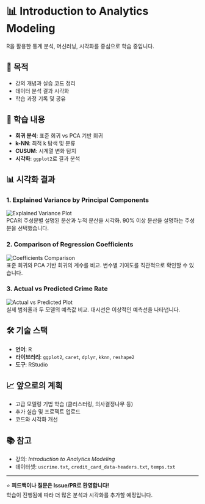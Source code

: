# 📊 Introduction to Analytics Modeling

R을 활용한 통계 분석, 머신러닝, 시각화를 중심으로 학습 중입니다.

## 🎯 목적
- 강의 개념과 실습 코드 정리
- 데이터 분석 결과 시각화
- 학습 과정 기록 및 공유

## 📝 학습 내용
- **회귀 분석**: 표준 회귀 vs PCA 기반 회귀
- **k-NN**: 최적 k 탐색 및 분류
- **CUSUM**: 시계열 변화 탐지
- **시각화**: `ggplot2`로 결과 분석

## 📊 시각화 결과

### 1. Explained Variance by Principal Components
![Explained Variance Plot](https://github.com/user-attachments/assets/d98afa0d-8921-40be-b995-f7a8cfaf437d)  
PCA의 주성분별 설명된 분산과 누적 분산을 시각화. 90% 이상 분산을 설명하는 주성분을 선택했습니다.

### 2. Comparison of Regression Coefficients
![Coefficients Comparison](https://github.com/user-attachments/assets/ec7b64e7-8dcc-4253-b751-5346ab21485a)  
표준 회귀와 PCA 기반 회귀의 계수를 비교. 변수별 기여도를 직관적으로 확인할 수 있습니다.

### 3. Actual vs Predicted Crime Rate
![Actual vs Predicted Plot](https://github.com/user-attachments/assets/af372dfa-a2ef-4127-8eac-dda318f101a5)  
실제 범죄율과 두 모델의 예측값 비교. 대시선은 이상적인 예측선을 나타냅니다.

## 🛠️ 기술 스택
- **언어**: R
- **라이브러리**: `ggplot2`, `caret`, `dplyr`, `kknn`, `reshape2`
- **도구**: RStudio

## 📈 앞으로의 계획
- 고급 모델링 기법 학습 (클러스터링, 의사결정나무 등)
- 추가 실습 및 프로젝트 업로드
- 코드와 시각화 개선

## 📚 참고
- 강의: *Introduction to Analytics Modeling*
- 데이터셋: `uscrime.txt`, `credit_card_data-headers.txt`, `temps.txt`

---

⭐ **피드백이나 질문은 Issue/PR로 환영합니다!**  
학습이 진행됨에 따라 더 많은 분석과 시각화를 추가할 예정입니다.
